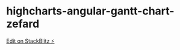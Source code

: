 # highcharts-angular-gantt-chart-zefard

[Edit on StackBlitz ⚡️](https://stackblitz.com/edit/highcharts-angular-gantt-chart-kc2fpr)